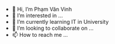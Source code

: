 - 👋 Hi, I’m Phạm Văn Vinh
- 👀 I’m interested in ...
- 🌱 I’m currently learning IT in University 
- 💞️ I’m looking to collaborate on ...
- 📫 How to reach me ...

<!---
phamvanvinhvn2003/phamvanvinhvn2003 is a ✨ special ✨ repository because its `README.md` (this file) appears on your GitHub profile.
You can click the Preview link to take a look at your changes.
--->
